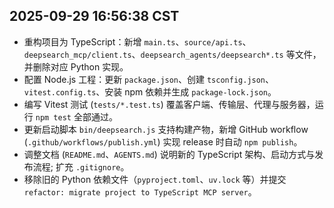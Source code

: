 ## 2025-09-29 16:56:38 CST
- 重构项目为 TypeScript：新增 `main.ts`、`source/api.ts`、`deepsearch_mcp/client.ts`、`deepsearch_agents/deepsearch*.ts` 等文件，并删除对应 Python 实现。
- 配置 Node.js 工程：更新 `package.json`、创建 `tsconfig.json`、`vitest.config.ts`、安装 npm 依赖并生成 `package-lock.json`。
- 编写 Vitest 测试 (`tests/*.test.ts`) 覆盖客户端、传输层、代理与服务器，运行 `npm test` 全部通过。
- 更新启动脚本 `bin/deepsearch.js` 支持构建产物，新增 GitHub workflow (`.github/workflows/publish.yml`) 实现 release 时自动 `npm publish`。
- 调整文档 (`README.md`、`AGENTS.md`) 说明新的 TypeScript 架构、启动方式与发布流程; 扩充 `.gitignore`。
- 移除旧的 Python 依赖文件（`pyproject.toml`、`uv.lock` 等）并提交 `refactor: migrate project to TypeScript MCP server`。

